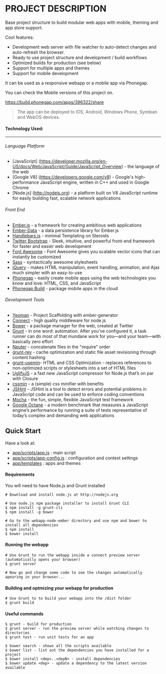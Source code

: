 PROJECT DESCRIPTION
====================================
Base project structure to build modular web apps with mobile, theming and app store support.

Cool features:
- Development web server with file watcher to auto-detect changes and auto-refresh the browser.
- Ready to use project structure and development / build workflows
- Optmized builds for production (see below)
- Support for multiple apps and themes
- Support for mobile development 

It can be used as a responsive webapp or a mobile app via Phonegap.

You can check the Mobile versions of this project on.

https://build.phonegap.com/apps/396322/share

>The app can be deployed to IOS, Android, Windows Phone, Symbian and WebOS devices.
	

#### Technology Used:
----------
###### Language Platform
- [JavaScript] (https://developer.mozilla.org/en-US/docs/Web/JavaScript/Guide/JavaScript_Overview) - 
  the language of the web     
- [Google V8]  (https://developers.google.com/v8) -
  Google's high-performance JavaScript engine, written in C++ and used in Google Chrome
- [Node.js] (http://nodejs.org) - 
  a platform built on V8 JavaScript runtime for easily building fast, scalable network applications

###### Front End
- [Ember.js](http://emberjs.com/) - 
  a framework for creating ambitious web applications  
- [Ember-Data](http://emberjs.com/guides/models) - 
  a data persistence library for Ember.js
- [Handlebars.js](http://emberjs.com/guides/templates/the-application-template)	- 
  minimal Templating on Steroids
- [Twitter Bootstrap](http://twitter.github.io/bootstrap) - 
  Sleek, intuitive, and powerful front-end framework for faster and easier web development     
- [Font Awesome](http://twitter.github.io/bootstrap) - 
  Font Awesome gives you scalable vector icons that can instantly be customized
- [Sass](http://sass-lang.com)	- 
  syntactically awesome stylesheets
- [jQuery](http://jquery.com) - 
  makes HTML manipulation, event handling, animation, and Ajax much simpler with an easy-to-use
- [Phonegap](http://phonegap.com) - 
  easily create mobile apps using the web technologies you know and love: HTML, CSS, and JavaScript
- [Phonegap Build](https://build.phonegap.com/)	- 
  package mobile apps in the cloud

###### Development Tools
- [Yeoman](http://yeoman.io/) 				- Project Scaffolding with ember-generator
- [Connect](http://www.senchalabs.org/connect) 		- high quality middleware for node.js
- [Bower](https://github.com/bower/bower) 		- a package manager for the web, created at Twitter
- [Grunt](http://gruntjs.com) 				- in one word: automation. After you've configured it, a task runner can do most of that mundane work for you—and your team—with basically zero effort
- [Neuter](https://github.com/trek/grunt-neuter) 	- concatenate files in the "require" order
- [grunt-rev](https://github.com/cbas/grunt-rev) 	- cache optimization and static file asset revisioning through content hashing
- [grunt-usemin](https://github.com/yeoman/grunt-usemin)- HTML and CSS Optimization - replaces references to non-optimized scripts or stylesheets into a set of HTML files
- [UglifyJS](http://badassjs.com/post/971960912/uglifyjs-a-fast-new-javascript-compressor-for-node-js) - a fast new JavaScript compressor for Node.js that’s on par with Closure
- [cssmin](https://code.google.com/p/cssmin)		- a (simple) css minifier with benefits 
- [JSHint](http://www.jshint.com/)			- JSHint is a tool to detect errors and potential problems in JavaScript code and can be used to enforce coding conventions
- [Mocha](http://visionmedia.github.io/mocha)		- the fun, simple, flexible JavaScript test framework
- [Google Octane](https://developers.google.com/octane)	- a modern benchmark that measures a JavaScript engine’s performance by running a suite of tests representative of today’s complex and demanding web applications

Quick Start
------------

Have a look at:
- [app/scripts/app.js](app/scripts/app.js)			: main script
- [app/scripts/app-config.js](app/scripts/app-config.js)	: configuration and context settings
- [app/templates](app/templates)				: apps and themes

#### Requirements

You will need to have Node.js and Grunt installed

	# Download and install node.js at http://nodejs.org
	
	# Use node.js npm package installer to install Grunt CLI
	$ npm install -g grunt-cli
	$ npm install -g bower
	
	# Go to the webapp-node-ember directory and use npm and bower to install all dependencies
	$ npm install
	$ bower install

#### Running the webapp
	# Use Grunt to run the webapp inside a connect preview server (automatically opens your browser)
	$ grunt server

	# Now go and change some code to see the changes automatically apearing in your browser... 
		 
#### Building and optmizing your webapp for production
	# Use Grunt to to build your webapp into the /dist folder 
	$ grunt build

#### Useful commands

	$ grunt - build for production
	$ grunt server - run the preview server while watching changes to directories
	$ grunt test - run unit tests for an app
	
	$ bower search - shows all the scripts available
	$ bower list - list out the dependencies you have installed for a project
	$ bower install <dep>..<depN> - install dependencies
	$ bower update <dep> - update a dependency to the latest version available
 
